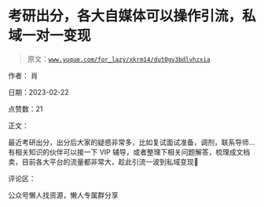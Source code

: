 # 考研出分，各大自媒体可以操作引流，私域一对一变现

> 原文：[`www.yuque.com/for_lazy/xkrm14/dut0gv3bdlvhzxia`](https://www.yuque.com/for_lazy/xkrm14/dut0gv3bdlvhzxia)

作者： 肖

日期：2023-02-22

点赞数：21

正文：

最近考研出分，出分后大家的疑惑非常多，比如复试面试准备，调剂，联系导师…有相关知识的伙伴可以接一下 VIP 辅导，或者整理下相关问题解答，梳理成文档卖，目前各大平台的流量都非常大，趁此引流一波到私域变现🤔

评论区：

公众号懒人找资源，懒人专属群分享

